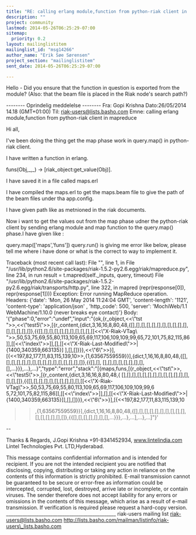 ```yaml
---
title: "RE: calling erlang module,function from python-riak client in	mapreduce"
description: ""
project: community
lastmod: 2014-05-26T06:25:29-07:00
sitemap:
  priority: 0.2
layout: mailinglistitem
mailinglist_id: "msg14266"
author_name: "Erik Søe Sørensen"
project_section: "mailinglistitem"
sent_date: 2014-05-26T06:25:29-07:00

---
```



Hello -
Did you ensure that the function in question is exported from the module?
(Also: that the beam file is placed in the Riak node's search path?)



-------- Oprindelig meddelelse --------
Fra: Gopi Krishna
Dato:26/05/2014 14.18 (GMT+01:00)
Til: riak-users@lists.basho.com
Emne: calling erlang module,function from python-riak client in mapreduce

Hi all,

I've been doing the thing get the map phase work in query.map() in python-riak 
client.

I have written a function in erlang.

funs(Obj,\_,\_) -> [riak\_object:get\_value(Obj)].

I have saved it in a file called maps.erl

I have compiled the maps.erl to get the maps.beam file to give the path of the 
beam files under tha app.config.

 I have given path like as metnioned in the riak documents.

Now i want to get the values out from the map phase udner the python-riak 
client by sending erlang module and map function to the query.map() phase.I 
have given like :

query.map(['maps','funs'])
query.run() is giving me error like below, please tell me where i have done or 
what is the correct to way to implement it.



Traceback (most recent call last):
 File "", line 1, in 
 File 
"/usr/lib/python2.6/site-packages/riak-1.5.2-py2.6.egg/riak/mapreduce.py", line 
234, in run
 result = t.mapred(self.\_inputs, query, timeout)
 File 
"/usr/lib/python2.6/site-packages/riak-1.5.2-py2.6.egg/riak/transports/http.py",
 line 322, in mapred
 (repr(response[0]), repr(response[1])))
Exception: Error running MapReduce operation. Headers: {'date': 'Mon, 26 May 
2014 11:24:04 GMT', 'content-length': '1121', 'content-type': 'application/json'
, 'http\_code': 500, 'server': 'MochiWeb/1.1 WebMachine/1.10.0 (never breaks eye 
contact)'} Body: '{"phase":0,"error":"undef","input":"{ok,{r\_object,<<\\"tst\
\">>,<<\\"test5\\">>,[{r\_content,{dict,3,16,16,8,80,48,{[],[],[],[],[],[],[],[],[],[],[],[],[],[],[],[]},{{[],[],[],[],[],[],[],[],[],[],[[<<\\"X-Riak-VTag\\
">>,50,53,75,69,55,80,113,109,65,69,117,106,109,109,99,65,72,101,75,82,115,86]],[[<<\\"index\\">>]],[],[[<<\\"X-Riak-Last-Modified\\">>|{1400,340359,663135}]
],[],[]}}},<<\\"6\\">>}],[{<<197,82,177,11,83,115,139,10>>,{1,63567559559}}],{dict,1,16,16,8,80,48,{[],[],[],[],[],[],[],[],[],[],[],[],[],[],[],[]},{{[],[],
[],[],[],[],[],[],[],[],[],...}}},...},...}","type":"error","stack":"[{maps,funs,[{r\_object,<<\\"tst\\">>,<<\\"test5\\">>,[{r\_content,{dict,3,16,16,8,80,48,{
[],[],[],[],[],[],[],[],[],[],[],[],[],[],[],[]},{{[],[],[],[],[],[],[],[],[],[],[[<<\\"X-Riak-VTag\\">>,50,53,75,69,55,80,113,109,65,69,117,106,109,109,99,6
5,72,101,75,82,115,86]],[[<<\\"index\\">>]],[],[[<<\\"X-Riak-Last-Modified\\">>|{1400,340359,663135}]],[],[]}}},<<\\"6\\">>}],[{<<197,82,177,11,83,115,139,10
>>,{1,63567559559}}],{dict,1,16,16,8,80,48,{[],[],[],[],[],[],[],[],[],[],[],[],[],[],[],[]},{{[],[],[],[],[],[],[],...}}},...},...],...},...]"}'

--

Thanks & Regards,
J.Gopi Krishna
+91-8341452934,
www.lintelindia.com
Lintel Technologies Pvt. LTD,Hyderabad.

This message contains confidential information and is intended for recipient. 
If you are not the intended recipient you are notified that disclosing, 
copying, distributing or taking any action in reliance on the contents of this 
information is strictly prohibited. E-mail transmission cannot be guaranteed to 
be secure or error-free as information could be intercepted, corrupted, lost, 
destroyed, arrive late or incomplete, or contain viruses. The sender therefore 
does not accept liability for any errors or omissions in the contents of this 
message, which arise as a result of e-mail transmission. If verification is 
required please request a hard-copy version.
\_\_\_\_\_\_\_\_\_\_\_\_\_\_\_\_\_\_\_\_\_\_\_\_\_\_\_\_\_\_\_\_\_\_\_\_\_\_\_\_\_\_\_\_\_\_\_
riak-users mailing list
riak-users@lists.basho.com
http://lists.basho.com/mailman/listinfo/riak-users\_lists.basho.com

